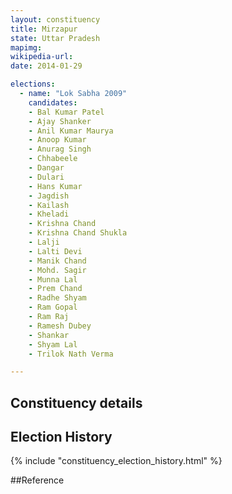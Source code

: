 ```yaml
---
layout: constituency
title: Mirzapur
state: Uttar Pradesh
mapimg: 
wikipedia-url: 
date: 2014-01-29

elections: 
  - name: "Lok Sabha 2009"
    candidates: 
    - Bal Kumar Patel 
    - Ajay Shanker 
    - Anil Kumar Maurya 
    - Anoop Kumar 
    - Anurag Singh 
    - Chhabeele 
    - Dangar 
    - Dulari 
    - Hans Kumar 
    - Jagdish 
    - Kailash 
    - Kheladi 
    - Krishna Chand 
    - Krishna Chand Shukla 
    - Lalji 
    - Lalti Devi 
    - Manik Chand 
    - Mohd. Sagir 
    - Munna Lal 
    - Prem Chand 
    - Radhe Shyam 
    - Ram Gopal 
    - Ram Raj 
    - Ramesh Dubey 
    - Shankar 
    - Shyam Lal 
    - Trilok Nath Verma 

---
```

## Constituency details


## Election History
{% include "constituency_election_history.html" %}

##Reference
